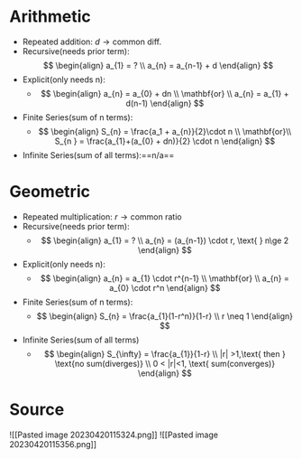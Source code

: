 # Arithmetic
- Repeated addition: $d \to\text{common diff.}$
- Recursive(needs prior term): $$
\begin{align}
a_{1} = ? \\
a_{n} = a_{n-1} + d
\end{align}
$$
- Explicit(only needs n):
	- $$
\begin{align}
a_{n} = a_{0} + dn \\
\mathbf{or} \\
a_{n} = a_{1} + d(n-1)
\end{align}
$$
- Finite Series(sum of n terms):
	- $$
	\begin{align}
	S_{n} = \frac{a_1 + a_{n}}{2}\cdot n \\
\mathbf{or}\\
S_{n } = \frac{a_{1}+(a_{0} + dn)}{2} \cdot n
\end{align}
$$
- Infinite Series(sum of all terms):==n/a==
# Geometric
- Repeated multiplication: $r \to \text{{common ratio}}$
- Recursive(needs prior term):
	- $$
\begin{align}
a_{1} = ? \\
a_{n} = (a_{n-1}) \cdot r, \text{ } n\ge 2
\end{align}
$$
- Explicit(only needs n): 
	- $$
\begin{align}
a_{n} = a_{1} \cdot r^{n-1} \\
\mathbf{or} \\
a_{n} = a_{0} \cdot r^n
\end{align}
$$
- Finite Series(sum of n terms):
	- $$
\begin{align}
S_{n} = \frac{a_{1}(1-r^n)}{1-r} \\
r \neq 1
\end{align}
$$
- Infinite Series(sum of all terms)
	- $$
\begin{align}
S_{\infty} = \frac{a_{1}}{1-r}  \\
|r| >1,\text{ then } \text{no sum(diverges)} \\
0 < |r|<1, \text{ sum(converges)}
\end{align}
$$
# Source
![[Pasted image 20230420115324.png]]
![[Pasted image 20230420115356.png]]